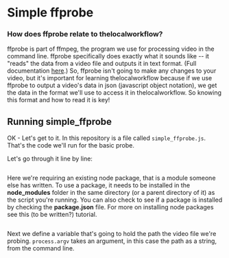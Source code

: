 # Simple ffprobe

###  How does ffprobe relate to thelocalworkflow?

ffprobe is part of ffmpeg, the program we use for processing video in the command line. ffprobe specifically does exactly what it sounds like -- it "reads" the data from a video file and outputs it in text format. (Full documentation [here](https://www.ffmpeg.org/ffprobe.html).) So, ffprobe isn't going to make any changes to your video, but it's important for learning thelocalworkflow because if we use ffprobe to output a video's data in json (javascript object notation), we get the data in the format we'll use to access it in thelocalworkflow. So knowing this format and how to read it is key!

## Running simple_ffprobe
OK - Let's get to it. In this repository is a file called `simple_ffprobe.js`. That's the code we'll run for the basic probe.

Let's go through it line by line:

``` const cp = require('child_process');
```

Here we're requiring an existing node package, that is a module someone else has written. To use a package, it needs to be installed in the **node_modules** folder in the same directory (or a parent directory of it) as the script you're running. You can also check to see if a package is installed by checking the **package.json** file. For more on installing node packages see this (to be written?) tutorial.


``` var videoPath = process.argv.slice(2);
```

Next we define a variable that's going to hold the path the video file we're probing. `process.argv` takes an argument, in this case the path as a string, from the command line.  
